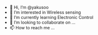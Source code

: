 - 👋 Hi, I’m @yakusoo
- 👀 I’m interested in Wireless sensing
- 🌱 I’m currently learning Electronic Control
- 💞️ I’m looking to collaborate on ...
- 📫 How to reach me ...

<!---
yakusoo/yakusoo is a ✨ special ✨ repository because its `README.md` (this file) appears on your GitHub profile.
You can click the Preview link to take a look at your changes.
--->
